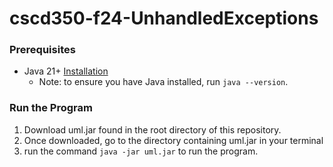 # cscd350-f24-UnhandledExceptions

### Prerequisites

- Java 21+ [Installation](https://www.java.com/en/download/help/download_options.html)
    * Note: to ensure you have Java installed, run `java --version`.

### Run the Program

1. Download uml.jar found in the root directory of this repository.
2. Once downloaded, go to the directory containing uml.jar in your terminal
3. run the command `java -jar uml.jar` to run the program.

